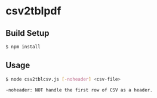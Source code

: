 # csv2tblpdf

## Build Setup

``` bash
$ npm install
```

## Usage

``` bash
$ node csv2tblcsv.js [-noheader] <csv-file>

-noheader: NOT handle the first row of CSV as a header.
```
